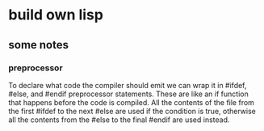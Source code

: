 # build own lisp

## some notes

### preprocessor
To declare what code the compiler should emit we can wrap it in #ifdef, #else, and #endif preprocessor statements.
These are like an if function that happens before the code is compiled. 
All the contents of the file from the first #ifdef to the next #else are used if the condition is true, otherwise all the contents from the #else to the final #endif are used instead.
